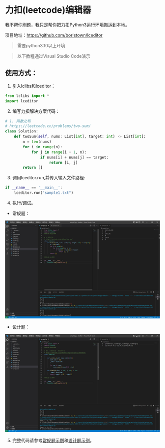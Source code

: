 # 力扣(leetcode)编辑器

我不帮你刷题，我只是帮你把力扣Python3运行环境搬运到本地。

项目地址：https://github.com/boristown/lceditor

> 需要python3.10以上环境

> 以下教程通过Visual Studio Code演示
  
  ## 使用方式：

  1. 引入lclibs和lceditor：

  ```Python
 from lclibs import *
 import lceditor
  ```

  2. 编写力扣解决方案代码：
     
  ```Python
  # 1. 两数之和
  # https://leetcode.cn/problems/two-sum/
  class Solution:
      def twoSum(self, nums: List[int], target: int) -> List[int]:
          n = len(nums)
          for i in range(n):
              for j in range(i + 1, n):
                  if nums[i] + nums[j] == target:
                      return [i, j]
          return []
  ```

  3. 调用lceditor.run,并传入输入文件路径:

  ```Python
  if __name__ == '__main__':
      lceditor.run("sample1.txt")
  ```

  4. 执行/调试。
    
- 常规题：

![常规题](/pics/sample1.jpg)

- 设计题：

![设计题](/pics/sample2.jpg)


  5. 完整代码请参考[常规题示例](sample1.py)和[设计题示例](sample2.py)。
